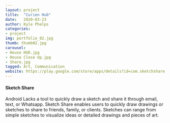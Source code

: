 ```yaml
---
layout: project
title:  "Curien Hub"
date:   2020-03-23
author: Kyle Phelps
categories:
- project
img: portfolio_02.jpg
thumb: thumb02.jpg
carousel:
- House HUD.jpg
- House Close Up.jpg
- Share.jpg
tagged: Art, Communication
website: https://play.google.com/store/apps/details?id=com.sketchshare.draw
---
```

#### Sketch Share
Android Lacks a tool to quickly draw a sketch and share it through email, text, or Whatsapp. Sketch Share enables users to quickly draw drawings or sketches to share to friends, family, or clients. Sketches can range from simple sketches to visualize ideas or detailed drawings and pieces of art.
